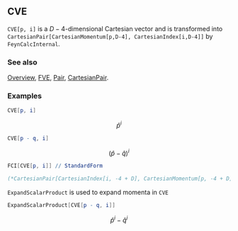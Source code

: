 ## CVE

`CVE[p, i]` is a $D-4$-dimensional Cartesian vector and is transformed into `CartesianPair[CartesianMomentum[p,D-4], CartesianIndex[i,D-4]]` by `FeynCalcInternal`.

### See also

[Overview](Extra/FeynCalc.md), [FVE](FVE.md), [Pair](Pair.md), [CartesianPair](CartesianPair.md).

### Examples

```mathematica
CVE[p, i]
```

$$\hat{p}^i$$

```mathematica
CVE[p - q, i]
```

$$\left(\hat{p}-\hat{q}\right)^i$$

```mathematica
FCI[CVE[p, i]] // StandardForm

(*CartesianPair[CartesianIndex[i, -4 + D], CartesianMomentum[p, -4 + D]]*)
```

`ExpandScalarProduct` is used to expand momenta in `CVE`

```mathematica
ExpandScalarProduct[CVE[p - q, i]]
```

$$\hat{p}^i-\hat{q}^i$$